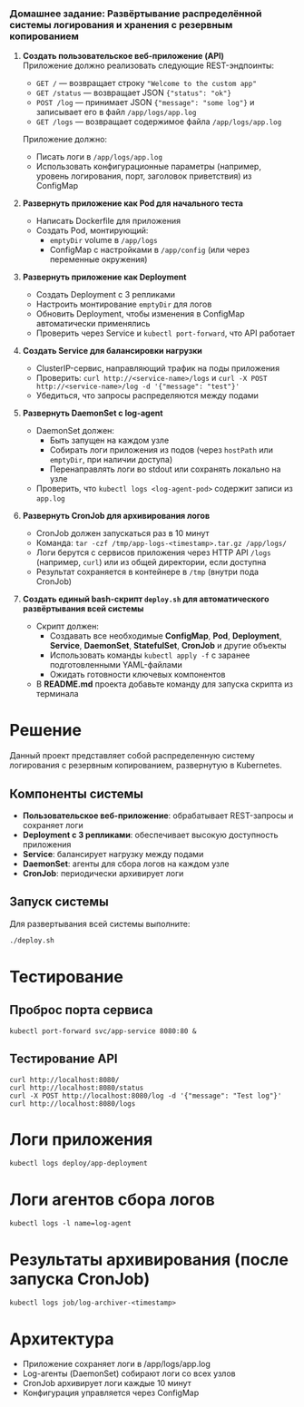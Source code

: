 ### **Домашнее задание: Развёртывание распределённой системы логирования и хранения с резервным копированием**

1. **Создать пользовательское веб-приложение (API)**  
   Приложение должно реализовать следующие REST-эндпоинты:
   - `GET /` — возвращает строку `"Welcome to the custom app"`
   - `GET /status` — возвращает JSON `{"status": "ok"}`
   - `POST /log` — принимает JSON `{"message": "some log"}` и записывает его в файл `/app/logs/app.log`
   - `GET /logs` — возвращает содержимое файла `/app/logs/app.log`

   Приложение должно:
   - Писать логи в `/app/logs/app.log`
   - Использовать конфигурационные параметры (например, уровень логирования, порт, заголовок приветствия) из ConfigMap

2. **Развернуть приложение как Pod для начального теста**
   - Написать Dockerfile для приложения
   - Создать Pod, монтирующий:
      - `emptyDir` volume в `/app/logs`
      - ConfigMap с настройками в `/app/config` (или через переменные окружения)

3. **Развернуть приложение как Deployment**
   - Создать Deployment с 3 репликами
   - Настроить монтирование `emptyDir` для логов
   - Обновить Deployment, чтобы изменения в ConfigMap автоматически применялись
   - Проверить через Service и `kubectl port-forward`, что API работает

4. **Создать Service для балансировки нагрузки**
   - ClusterIP-сервис, направляющий трафик на поды приложения
   - Проверить: `curl http://<service-name>/logs` и `curl -X POST http://<service-name>/log -d '{"message": "test"}'`
   - Убедиться, что запросы распределяются между подами

5. **Развернуть DaemonSet с log-agent**
   - DaemonSet должен:
      - Быть запущен на каждом узле
      - Собирать логи приложения из подов (через `hostPath` или `emptyDir`, при наличии доступа)
      - Перенаправлять логи во stdout или сохранять локально на узле
   - Проверить, что `kubectl logs <log-agent-pod>` содержит записи из `app.log`

6. **Развернуть CronJob для архивирования логов**
   - CronJob должен запускаться раз в 10 минут
   - Команда: `tar -czf /tmp/app-logs-<timestamp>.tar.gz /app/logs/`
   - Логи берутся с сервисов приложения через HTTP API `/logs` (например, `curl`) или из общей директории, если доступна
   - Результат сохраняется в контейнере в `/tmp` (внутри пода CronJob)

7. **Создать единый bash-скрипт `deploy.sh` для автоматического развёртывания всей системы**
   - Скрипт должен:
      - Создавать все необходимые **ConfigMap**, **Pod**, **Deployment**, **Service**, **DaemonSet**, **StatefulSet**, **CronJob** и другие объекты
      - Использовать команды `kubectl apply -f` с заранее подготовленными YAML-файлами
      - Ожидать готовности ключевых компонентов
   - В **README.md** проекта добавьте команду для запуска скрипта из терминала


# Решение

Данный проект представляет собой распределенную систему логирования с резервным копированием, развернутую в Kubernetes.

## Компоненты системы

- **Пользовательское веб-приложение**: обрабатывает REST-запросы и сохраняет логи
- **Deployment с 3 репликами**: обеспечивает высокую доступность приложения
- **Service**: балансирует нагрузку между подами
- **DaemonSet**: агенты для сбора логов на каждом узле
- **CronJob**: периодически архивирует логи

## Запуск системы

Для развертывания всей системы выполните:

```bash
./deploy.sh
```

# Тестирование

## Проброс порта сервиса
`kubectl port-forward svc/app-service 8080:80 &`

## Тестирование API
```
curl http://localhost:8080/
curl http://localhost:8080/status
curl -X POST http://localhost:8080/log -d '{"message": "Test log"}'
curl http://localhost:8080/logs
```

# Логи приложения
`kubectl logs deploy/app-deployment`

# Логи агентов сбора логов
`kubectl logs -l name=log-agent`

# Результаты архивирования (после запуска CronJob)
`kubectl logs job/log-archiver-<timestamp>`

# Архитектура
* Приложение сохраняет логи в /app/logs/app.log
* Log-агенты (DaemonSet) собирают логи со всех узлов
* CronJob архивирует логи каждые 10 минут
* Конфигурация управляется через ConfigMap
